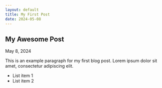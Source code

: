 ```yaml
---
layout: default
title: My First Post
date: 2024-05-08
---
```


<div class="article">
    <h2 class="post-title">My Awesome Post</h2>
    <div class="post-meta">May 8, 2024</div>
    <div class="post-content">
        <p>This is an example paragraph for my first blog post. Lorem ipsum dolor sit amet, consectetur adipiscing elit.</p>
        <ul>
            <li>List item 1</li>
            <li>List item 2</li>
        </ul>
    </div>
</div>

